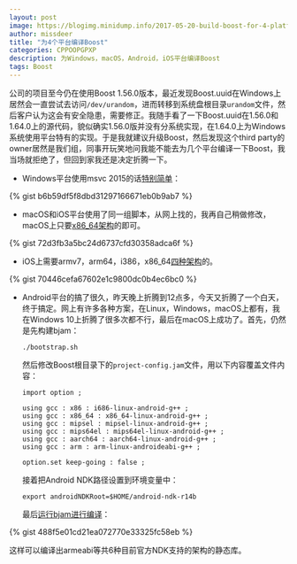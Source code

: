 ```yaml
---
layout: post
image: https://blogimg.minidump.info/2017-05-20-build-boost-for-4-platforms.md
author: missdeer
title: "为4个平台编译Boost"
categories: CPPOOPGPXP
description: 为Windows，macOS，Android，iOS平台编译Boost
tags: Boost
---
```


公司的项目至今仍在使用Boost 1.56.0版本，最近发现Boost.uuid在Windows上居然会一直尝试去访问`/dev/urandom`，进而转移到系统盘根目录`urandom`文件，然后客户认为这会有安全隐患，需要修正。我随手看了一下Boost.uuid在1.56.0和1.64.0上的源代码，貌似确实1.56.0版并没有分系统实现，在1.64.0上为Windows系统使用平台特有的实现。于是我就建议升级Boost，然后发现这个third party的owner居然是我们组，同事开玩笑地问我能不能去为几个平台编译一下Boost，我当场就拒绝了，但回到家我还是决定折腾一下。

* Windows平台使用msvc 2015的话[特别简单](https://gist.github.com/missdeer/b6b59df5f8dbd31297166671eb0b9ab7)：

{% gist b6b59df5f8dbd31297166671eb0b9ab7 %}

* macOS和iOS平台使用了同一组脚本，从网上找的，我再自己稍做修改，macOS上只要[x86_64架构](https://gist.github.com/missdeer/72d3fb3a5bc24d6737cfd30358adca6f)的即可。

{% gist 72d3fb3a5bc24d6737cfd30358adca6f %}

* iOS上需要armv7，arm64，i386，x86_64[四种架构](https://gist.github.com/missdeer/70446cefa67602e1c9800dc0b4ec6bc0)的。

{% gist 70446cefa67602e1c9800dc0b4ec6bc0 %}

* Android平台的搞了很久，昨天晚上折腾到12点多，今天又折腾了一个白天，终于搞定。网上有许多各种方案，在Linux，Windows，macOS上都有，我在Windows 10上折腾了很多次都不行，最后在macOS上成功了。首先，仍然是先构建bjam：

  ```shell
  ./bootstrap.sh
  ```

  然后修改Boost根目录下的`project-config.jam`文件，用以下内容覆盖文件内容：

  ```
  import option ;

  using gcc : x86 : i686-linux-android-g++ ;
  using gcc : x86_64 : x86_64-linux-android-g++ ;
  using gcc : mipsel : mipsel-linux-android-g++ ;
  using gcc : mips64el : mips64el-linux-android-g++ ;
  using gcc : aarch64 : aarch64-linux-android-g++ ;
  using gcc : arm : arm-linux-androideabi-g++ ;

  option.set keep-going : false ;
  ```

  接着把Android NDK路径设置到环境变量中：

  ```shell
  export androidNDKRoot=$HOME/android-ndk-r14b
  ```

  最后[运行bjam进行编译](https://gist.github.com/missdeer/488f5e01cd21ea072770e33325fc58eb)：

{% gist 488f5e01cd21ea072770e33325fc58eb %}

  这样可以编译出armeabi等共6种目前官方NDK支持的架构的静态库。
